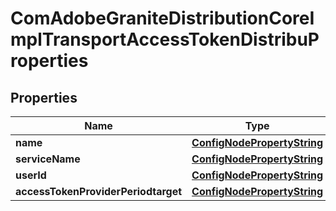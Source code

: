 
# ComAdobeGraniteDistributionCoreImplTransportAccessTokenDistribuProperties

## Properties
Name | Type | Description | Notes
------------ | ------------- | ------------- | -------------
**name** | [**ConfigNodePropertyString**](ConfigNodePropertyString.md) |  |  [optional]
**serviceName** | [**ConfigNodePropertyString**](ConfigNodePropertyString.md) |  |  [optional]
**userId** | [**ConfigNodePropertyString**](ConfigNodePropertyString.md) |  |  [optional]
**accessTokenProviderPeriodtarget** | [**ConfigNodePropertyString**](ConfigNodePropertyString.md) |  |  [optional]



